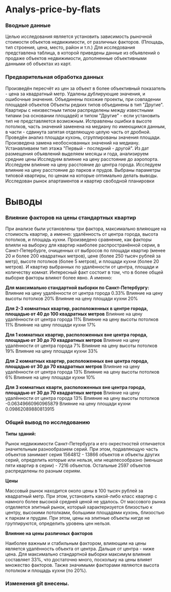 # Analys-price-by-flats

### Вводные данные

Целью исследования является установить зависимость рыночной стоимости объектов недвижимости, от различных факторов. (Площадь, тип строения, цена, место, район и т.п.)
Для исследования представлена таблица, в которой приведены данные из объявлений о продаже объектов недвижимости, дополненные объективными данными об объектах из карт.

### Предварительная обработка данных

Произведён пересчёт из цен за объект в более объективный показатель - цена за квадратный метр.
Удалены дублирующие значения, и ошибочные значения.
Объединены похожие проекты, при совпадении площадей объектов
Объекты редких типов объединены в тип "Другие".
Квартиры с неизвестным типом распределены между известными типами (на основании площадей) и типом "Другие" - если установить тип не представляется возможным.
Исправлены ошибки в высоте потолков, часть значений заменена на медиану по имеющимся данным, в части - сдвинута запятая отделяющую целую часть от дробной.
Проведён анализ площади кухонь, сгруппированы значения площади. Произведена замена необоснованных значений на медиану.
Устанавливаем тип этажа "Первый - последний - другой".
Из дат размещения объявлений выделяем месяцы и года, анализируем средние цены
Исследуем влияние на цену расстояние до аэропорта.
Исследуем влияние на цену расстояние до центра города.
Исследуем влияние на цену расстояние до парков и прудов.
Выбраны параметры типовой квартиры, по ценам на которые оптимально делать выводы.
Исследован рынок апартаментов и квартир свободной планировки

# Выводы

### Влияние факторов на цены стандартных квартир

При анализе были установлены три фактора, максимально влияющие на стоимость квартир, а именно: удалённость от центра города, высота потолков, и площадь кухни.
Произведено сравнение, как факторы влияли на выборку для квартир наиболее распространённой серии, в Санкт-Петербурге, очищенных от выбросов по площади квартир (менее 20 и более 200 квадратных метров), цене (более 250 тысяч рублей за метр), высоте потолков (более 5 метров), и площади кухни (более 20 метров).
И квартир выбранных по удалённости от центра, площади и количеству комнат.
Интересный факт состоит в том, что в более общей выборке факторы влияют более явно. А именно:

**Для максимально стандартной выборки по Санкт-Петербургу:**
Влияние на цену удалённости от центра города 0.33%
Влияние на цену высоты потолков 20%
Влияние на цену площади кухни 20%

**Для 2-3 комнатных квартир, расположенных в центре города, площадью от 40 до 100 квадратных метров**
Влияние на цену удалённости от центра города 11%
Влияние на цену высоты потолков 11%
Влияние на цену площади кухни 17%

**Для 1 комнатных квартир, расположенных вне центра города, площадью от 30 до 70 квадратных метров**
Влияние на цену удалённости от центра города 7%
Влияние на цену высоты потолков 19%
Влияние на цену площади кухни 33%

**Для 2 комнатных квартир, расположенных вне центра города, площадью от 30 до 70 квадратных метров**
Влияние на цену удалённости от центра города 13%
Влияние на цену высоты потолков 6%
Влияние на цену площади кухни 10%

**Для 3 комнатных кварти, расположенных вне центра города, площадью от 30 до 70 квадратных метров**
Влияние на цену удалённости от центра города 13%
Влияние на цену высоты потолков -0.06349660960965879
Влияние на цену площади кухни 0.09862089880813915

### Общий вывод по исследованию
**Типы зданий:**

Рынок недвижимости Санкт-Петербурга и его окрестностей отличается значительным разнообразием серий. При этом, подавляющую часть объектов занимает серия 1564812 - 13866 объектов и объекты других серий, определить которые или нельзя, или нецелесообразно (меньше пяти квартир в серии) - 7216 объектов.
Остальные 2597 объектов распределены по разным сериям.

**Цены**

Массовый рынок находится около цены в 100 тысяч рублей за квадратный метр. При этом, установить какой-либо класс квартир с намного более высокой средней ценой не удалось.
От массового рынка отделяется элитный рынок, который характеризуется близостью к центру, высокими потолками, большими площадями кухонь, близостью к паркам и прудам.
При этом, цены на элитные объекты нигде не группируются, определить уровень цен нельзя.

**Влияние на цены различных факторов**

Наиболее важным и стабильным фактором, влияющим на цены является удалённость объекта от центра. Дальше от центра - ниже цена. Для максимально стандартной выборки максимум влияния составляет 33%, что достаточно много, поскольку на цены влияет множество факторов. Также значимыми факторами являются высота потолком и площадь кухни (по 20%).

### Изменения git внесены.